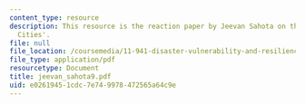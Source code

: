 ```yaml
---
content_type: resource
description: This resource is the reaction paper by Jeevan Sahota on the topic 'Resilient
  Cities'.
file: null
file_location: /coursemedia/11-941-disaster-vulnerability-and-resilience-spring-2005/e02619451cdc7e749978472565a64c9e_jeevan_sahota9.pdf
file_type: application/pdf
resourcetype: Document
title: jeevan_sahota9.pdf
uid: e0261945-1cdc-7e74-9978-472565a64c9e
---
```

